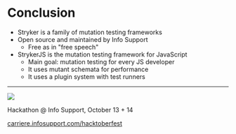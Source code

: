 # Conclusion

* Stryker is a family of mutation testing frameworks
* Open source and maintained by Info Support
    * Free as in "free speech"
* StrykerJS is the mutation testing framework for JavaScript
    * Main goal: mutation testing for every JS developer
    * It uses mutant schemata for performance
    * It uses a plugin system with test runners

---

<!-- .slide: data-background-image="/img/hacktoberfestbg.png" data-background-repeat="repeat" data-background-size="100px" -->

![](/img/hacktoberfest-2023.webp)

Hackathon @ Info Support, October 13 + 14

<!-- .element class="hacktoberfest" -->

[carriere.infosupport.com/hacktoberfest](https://carriere.infosupport.com/hacktoberfest/) <!-- .element target="_blank" -->

<!-- .element class="hacktoberfest" -->